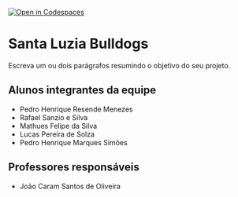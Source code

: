 [![Open in Codespaces](https://classroom.github.com/assets/launch-codespace-7f7980b617ed060a017424585567c406b6ee15c891e84e1186181d67ecf80aa0.svg)](https://classroom.github.com/open-in-codespaces?assignment_repo_id=14379178)
# Santa Luzia Bulldogs
Escreva um ou dois parágrafos resumindo o objetivo do seu projeto.

## Alunos integrantes da equipe

* Pedro Henrique Resende Menezes
* Rafael Sanzio e Silva
* Mathues Felipe da Silva
* Lucas Pereira de Solza
* Pedro Henrique Marques Simões

## Professores responsáveis

* João Caram Santos de Oliveira

